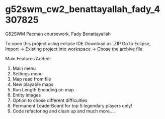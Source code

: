 # g52swm_cw2_benattayallah_fady_4307825

G52SWM Pacman coursework, Fady Benattayallah

To open this project using eclipse IDE
Download as .ZIP
Go to Eclipse, Import -> Existing project into workspace -> Chose the archive file

Main Features Added:
1. Main menu
2. Settings menu
3. Map read from file
4. New playable maps
5. Run Length Encoding on map
6. Entity images
7. Option to chose different difficulties
8. Permanent LeaderBoard for top 5 legendary players only!
9. Code refactoring and clean up
and much more....